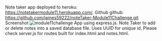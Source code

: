 Note taker app deployed to heroku:  https://notetakermodule11.herokuapp.com/.
Github github:  https://github.com/james59222/noteTaker-Module11Challenge.git
Screenshot ![module11challenge](https://user-images.githubusercontent.com/65635308/234168027-b841e99a-963e-4c46-8976-9faecedafa25.PNG)
App using express.js.
Note Taker to add or delete notes into a saved database file.
Uses UUID for unique id.
Please check server.js for routes built for index.html and notes.html.

